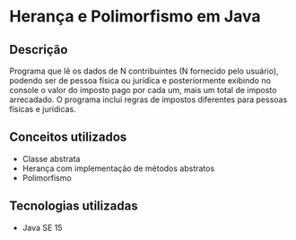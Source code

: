 # Herança e Polimorfismo em Java 

## Descrição
Programa que lê os dados de N contribuintes (N fornecido pelo usuário), podendo ser de pessoa física ou jurídica e posteriormente exibindo no console o valor do imposto pago por cada um, mais um total de imposto arrecadado.
O programa inclui regras de impostos diferentes para pessoas físicas e jurídicas.  

## Conceitos utilizados
- Classe abstrata
- Herança com implementação de métodos abstratos
- Polimorfismo

## Tecnologias utilizadas 
- Java SE 15


